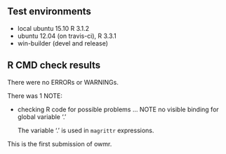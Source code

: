 ## Test environments
* local ubuntu 15.10 R 3.1.2
* ubuntu 12.04 (on travis-ci), R 3.3.1
* win-builder (devel and release)

## R CMD check results
There were no ERRORs or WARNINGs. 

There was 1 NOTE:
* checking R code for possible problems ... NOTE
  no visible binding for global variable ‘.’

  The variable ‘.’ is used in `magrittr` expressions.

This is the first submission of owmr.
